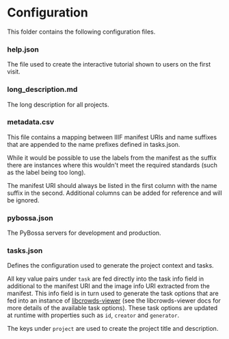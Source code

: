 # Configuration

This folder contains the following configuration files.

### help.json

The file used to create the interactive tutorial shown to users on the
first visit.

### long_description.md

The long description for all projects.

### metadata.csv

This file contains a mapping between IIIF manifest URIs and name suffixes that
are appended to the name prefixes defined in tasks.json.

While it would be possible to use the labels from the manifest as the suffix
there are instances where this wouldn't meet the required standards (such as
the label being too long).

The manifest URI should always be listed in the first column with the name
suffix in the second. Additional columns can be added for reference and will
be ignored.

### pybossa.json

The PyBossa servers for development and production.

### tasks.json

Defines the configuration used to generate the project context and tasks.

All key value pairs under `task` are fed directly into the task info field in
additional to the manifest URI and the image info URI extracted from the
manifest. This info field is in turn used to generate the task options that
are fed into an instance of
[libcrowds-viewer](https://github.com/LibCrowds/libcrowds-viewer)
(see the libcrowds-viewer docs for more details of the available task options).
These task options are updated at runtime with properties such as `id`,
`creator` and `generator`.

The keys under `project` are used to create the project title and description.
